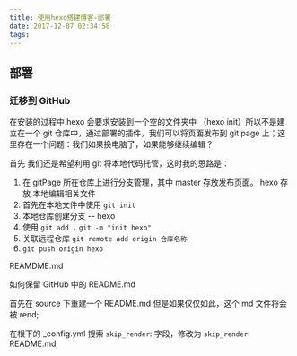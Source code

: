 ```yaml
---
title: 使用hexo搭建博客-部署
date: 2017-12-07 02:34:58
tags:
---
```


## 部署

### 迁移到 GitHub

在安装的过程中 hexo 会要求安装到一个空的文件夹中 （hexo init）所以不是建立在一个 git 仓库中，通过部署的插件，我们可以将页面发布到 git page 上；这里存在一个问题：我们如果换电脑了，如果能够继续编辑？

首先 我们还是希望利用 git 将本地代码托管，这时我的思路是：

1. 在 gitPage 所在仓库上进行分支管理，其中 master 存放发布页面。 hexo 存放 本地编辑相关文件
2. 首先在本地文件中使用 `git init`
3. 本地仓库创建分支 -- hexo
4. 使用 `git add .` `git -m "init hexo"`
5. 关联远程仓库 `git remote add origin 仓库名称`
6. `git push origin hexo` 

REAMDME.md

如何保留 GitHub 中的 README.md

首先在 source 下重建一个 README.md 但是如果仅仅如此，这个 md 文件将会被 rend;

在根下的 _config.yml 搜索 `skip_render`: 字段，修改为 `skip_render`: README.md